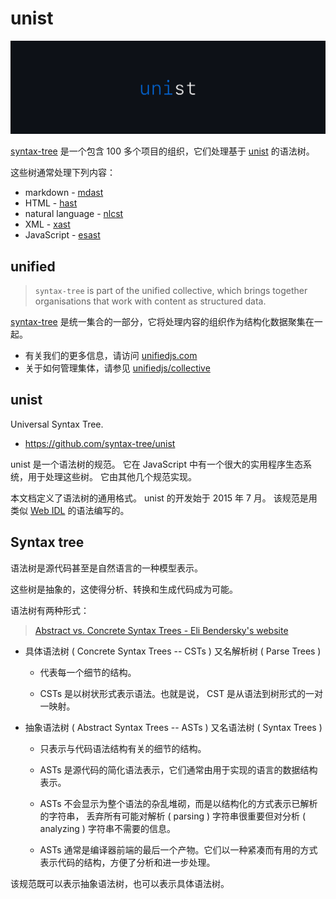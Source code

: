 # unist

![unist](https://raw.githubusercontent.com/syntax-tree/unist/367da2e/logo.svg?sanitize=true)

[syntax-tree] 是一个包含 100 多个项目的组织，它们处理基于 [unist] 的语法树。

这些树通常处理下列内容：

- markdown - [mdast]
- HTML - [hast]
- natural language - [nlcst]
- XML - [xast]
- JavaScript - [esast]

[syntax-tree]: https://github.com/syntax-tree
[unist]: https://github.com/syntax-tree/unist
[mdast]: https://github.com/syntax-tree/mdast
[hast]: https://github.com/syntax-tree/hast
[nlcst]: https://github.com/syntax-tree/nlcst
[xast]: https://github.com/syntax-tree/xast
[esast]: https://github.com/syntax-tree/esast

## unified

> `syntax-tree` is part of the unified collective, which brings together organisations that work with content as structured data.

[syntax-tree] 是统一集合的一部分，它将处理内容的组织作为结构化数据聚集在一起。

- 有关我们的更多信息，请访问 [unifiedjs.com](https://unifiedjs.com/)
- 关于如何管理集体，请参见 [unifiedjs/collective](https://github.com/unifiedjs/collective)

## unist

Universal Syntax Tree.

- <https://github.com/syntax-tree/unist>

unist 是一个语法树的规范。
它在 JavaScript 中有一个很大的实用程序生态系统，用于处理这些树。
它由其他几个规范实现。

本文档定义了语法树的通用格式。
unist 的开发始于 2015 年 7 月。
该规范是用类似 [Web IDL](https://webidl.spec.whatwg.org/) 的语法编写的。

## Syntax tree

语法树是源代码甚至是自然语言的一种模型表示。

这些树是抽象的，这使得分析、转换和生成代码成为可能。

语法树有两种形式：

> [Abstract vs. Concrete Syntax Trees - Eli Bendersky's website](https://eli.thegreenplace.net/2009/02/16/abstract-vs-concrete-syntax-trees/)

- 具体语法树 ( Concrete Syntax Trees -- CSTs ) 又名解析树 ( Parse Trees )

  - 代表每一个细节的结构。

  - CSTs 是以树状形式表示语法。也就是说， CST 是从语法到树形式的一对一映射。

- 抽象语法树 ( Abstract Syntax Trees -- ASTs ) 又名语法树 ( Syntax Trees )

  - 只表示与代码语法结构有关的细节的结构。

  - ASTs 是源代码的简化语法表示，它们通常由用于实现的语言的数据结构表示。

  - ASTs 不会显示为整个语法的杂乱堆砌，而是以结构化的方式表示已解析的字符串，
    丢弃所有可能对解析 ( parsing ) 字符串很重要但对分析 ( analyzing ) 字符串不需要的信息。

  - ASTs 通常是编译器前端的最后一个产物。它们以一种紧凑而有用的方式表示代码的结构，方便了分析和进一步处理。

该规范既可以表示抽象语法树，也可以表示具体语法树。
